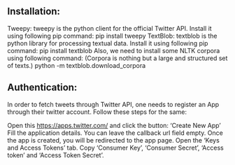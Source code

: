 Installation:
-------------
Tweepy: tweepy is the python client for the official Twitter API.
Install it using following pip command:
    pip install tweepy
TextBlob: textblob is the python library for processing textual data.
Install it using following pip command:
    pip install textblob
Also, we need to install some NLTK corpora using following command:
(Corpora is nothing but a large and structured set of texts.)
    python -m textblob.download_corpora


Authentication:
---------------

In order to fetch tweets through Twitter API, one needs to register an App through their twitter account. Follow these steps for the same:

Open this https://apps.twitter.com/ and click the button: ‘Create New App’
Fill the application details. You can leave the callback url field empty.
Once the app is created, you will be redirected to the app page.
Open the ‘Keys and Access Tokens’ tab.
Copy ‘Consumer Key’, ‘Consumer Secret’, ‘Access token’ and ‘Access Token Secret’.